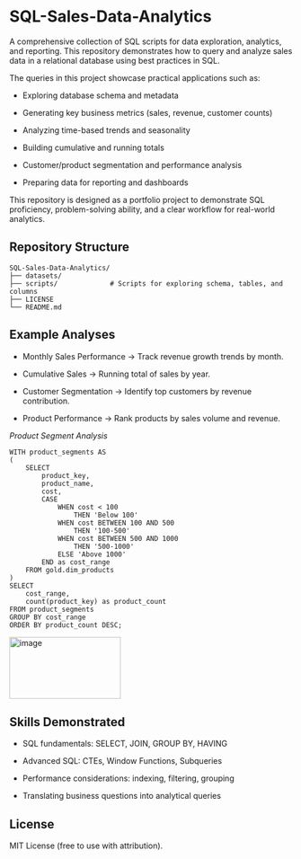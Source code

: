 # SQL-Sales-Data-Analytics

A comprehensive collection of SQL scripts for data exploration, analytics, and reporting. This repository demonstrates how to query and analyze sales data in a relational database using best practices in SQL.


The queries in this project showcase practical applications such as:

  - Exploring database schema and metadata

  - Generating key business metrics (sales, revenue, customer counts)

  - Analyzing time-based trends and seasonality

  - Building cumulative and running totals

  - Customer/product segmentation and performance analysis

  - Preparing data for reporting and dashboards
    

This repository is designed as a portfolio project to demonstrate SQL proficiency, problem-solving ability, and a clear workflow for real-world analytics.

## Repository Structure

```
SQL-Sales-Data-Analytics/
├── datasets/            
├── scripts/             # Scripts for exploring schema, tables, and columns
├── LICENSE
└── README.md            
```

## Example Analyses

- Monthly Sales Performance → Track revenue growth trends by month.

- Cumulative Sales → Running total of sales by year.

- Customer Segmentation → Identify top customers by revenue contribution.

- Product Performance → Rank products by sales volume and revenue.

*Product Segment Analysis*
```
WITH product_segments AS 
(
	SELECT 
		product_key,
		product_name,
		cost,
		CASE 
			WHEN cost < 100
				THEN 'Below 100'
			WHEN cost BETWEEN 100 AND 500 
				THEN '100-500'
			WHEN cost BETWEEN 500 AND 1000
				THEN '500-1000'
			ELSE 'Above 1000'
		END as cost_range
	FROM gold.dim_products
) 
SELECT 
	cost_range,
	count(product_key) as product_count
FROM product_segments
GROUP BY cost_range
ORDER BY product_count DESC;
```
<img width="198" height="110" alt="image" src="https://github.com/user-attachments/assets/7d40b23d-e00c-4e6d-94bf-133c3eb23ead" />


## Skills Demonstrated

- SQL fundamentals: SELECT, JOIN, GROUP BY, HAVING

- Advanced SQL: CTEs, Window Functions, Subqueries

- Performance considerations: indexing, filtering, grouping

- Translating business questions into analytical queries

## License

MIT License (free to use with attribution).
